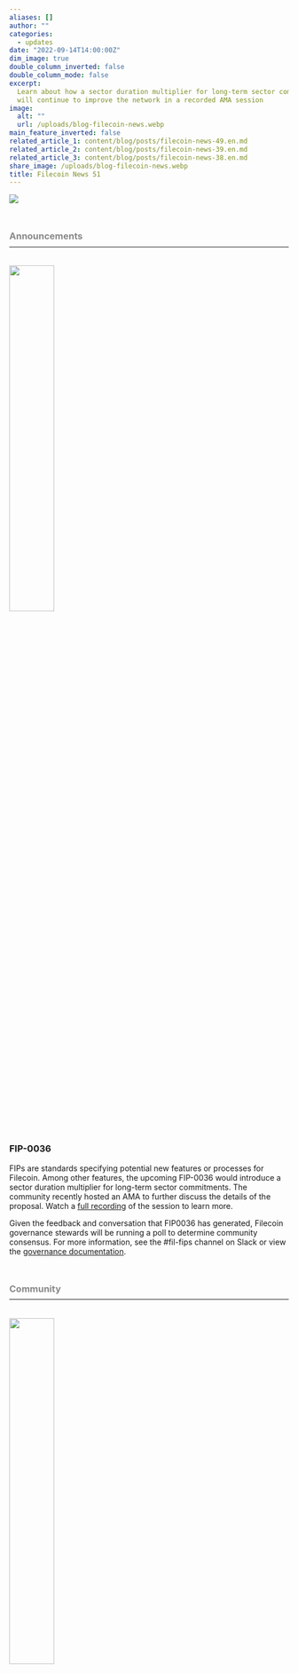 ```yaml
---
aliases: []
author: ""
categories:
  - updates
date: "2022-09-14T14:00:00Z"
dim_image: true
double_column_inverted: false
double_column_mode: false
excerpt:
  Learn about how a sector duration multiplier for long-term sector commitments
  will continue to improve the network in a recorded AMA session
image:
  alt: ""
  url: /uploads/blog-filecoin-news.webp
main_feature_inverted: false
related_article_1: content/blog/posts/filecoin-news-49.en.md
related_article_2: content/blog/posts/filecoin-news-39.en.md
related_article_3: content/blog/posts/filecoin-news-38.en.md
share_image: /uploads/blog-filecoin-news.webp
title: Filecoin News 51
---
```


![](/uploads/filecoin-news-51.webp)<h3 style="margin:3em 0 2em 0;padding-bottom:.5em;color:#888888;border-bottom: 2px solid #808080;"><b>Announcements</b></h3>

<a href="https://www.youtube.com/watch?v=Z6T4AiOpxJU"><img src="/uploads/filecoin-fip-0036.webp" style="width:40%;margin-left:0%"></a>

### FIP-0036

FIPs are standards specifying potential new features or processes for Filecoin. Among other features, the upcoming FIP-0036 would introduce a sector duration multiplier for long-term sector commitments. The community recently hosted an AMA to further discuss the details of the proposal. Watch a [full recording](https://www.youtube.com/watch?v=Z6T4AiOpxJU) of the session to learn more.

Given the feedback and conversation that FIP0036 has generated, Filecoin governance stewards will be running a poll to determine community consensus. For more information, see the #fil-fips channel on Slack or view the [governance documentation](https://github.com/filecoin-project/FIPs/discussions/464).

<h3 style="margin:3em 0 2em 0;padding-bottom:.5em;color:#888888;border-bottom: 2px solid #808080;"><b>Community</b></h3>

<a href="https://youtu.be/-WEHplQxFrY"><img src="/uploads/ecosystem-wg.webp" style="width:40%;margin-left:0%"></a>

### PL EngRes WG August All Hands

The Protocol Labs Engineering and Research Workgroup met for its August All Hands to unlock new opportunities for Filecoin, IPFS, libp2p, and IPLD. It covered exciting project highlights, the Filecoin Network Roadmap, team updates and spotlights, as well as deep dives on Thunderdome and Drand’s new timelock encryption launch. Catch up with this full [recording](https://youtu.be/-WEHplQxFrY) of the meeting.

<a href="https://filecoin.io/blog/posts/large-datasets-kernelogic/"><img src="/uploads/187315453-608d73c3-c051-4ec5-9b57-fbffe0aab98e.webp" style="width:40%;margin-left:0%"></a>

### Large Datasets: Kernelogic

Kernelogic started as an individual Storage Provider effort that evolved into the role of a large dataset client via the Slingshot competition. The project focuses on scripts that prepare open datasets into fixed-sized sectors that Filecoin can store. It then transfers these datasets to SPs who are interested in storing them. Over the course of its operations, Kernelogic has onboarded over 10 PiB of useful and verified datasets by making storage deals with over 50 different SPs from across the globe. [Find out more](https://filecoin.io/blog/posts/large-datasets-kernelogic/) about these datasets.

<a href="https://filecoin.io/blog/posts/espa-bootcamp-amd-s-view-on-filecoin-and-web3/"><img src="/uploads/186283931-974c197b-f563-49e8-821c-fdf1b460108f.webp" style="width:35%;margin-left:0%"></a>

### ESPA Bootcamp: Innovation in Storage

Advanced Micro Devices (AMD) has stayed at the forefront of technological development since the advent of the microprocessor, its most popular product. The company has provided hardware solutions that have served every stage of development in computer technology, from the personal computer to the rise of server-based social networking. Web3 and decentralized infrastructure will not be the exception. [Find out more](https://filecoin.io/blog/posts/espa-bootcamp-amd-s-view-on-filecoin-and-web3/) about how the company is working with the Filecoin ecosystem.

<a href="https://medium.com/@orbitcommunityug/building-a-better-we3-on-filecoin-and-ipfs-meetup-bbe9b2eec4f8"><img src="/uploads/orbit-growth.webp" style="width:40%;margin-left:0%"></a>

### Filecoin Orbit Meetup in Rwanda

On Friday, September 2nd, the Filecoin Orbit Kampala hosted the Orbit community meetup at the University of Rwanda in Kigali City. The event focused on kickstarting and growing the Rwanda Orbit Community and fostering education around the decentralized Web, Filecoin, and IPFS for data storage and sharing. Students from the College of Science and Technology heard from speakers including Ahimbisibwe Brian, Mukunde Brisa, and Niwagaba Joab. Read the [recap](https://medium.com/@orbitcommunityug/building-a-better-we3-on-filecoin-and-ipfs-meetup-bbe9b2eec4f8).

<a href="https://www.youtube.com/watch?v=O7j_MpQ3ZlE"><img src="https://i3.ytimg.com/vi/_Qgu35M_V5g/maxresdefault.jpg" style="width:40%;margin-left:0%"></a>

### Filecoin Presents: Winning Ideas and How to Share Them

If you’re participating in a hackathon soon, be sure to check out Dawn Kelly’s [workshop](https://www.youtube.com/watch?v=O7j_MpQ3ZlE) on Winning Ideas and How to Share Them hosted by Moralis Web3! It’ll help you know more about winning ideas you can build with Filecoin and how to present them to a hackathon judge. Find out what to build, how to qualify, and what are the best ways to present your project.

<a href="https://www.youtube.com/watch?v=e2kWxKB8ZWQ"><img src="/uploads/nft-episode-180-2-980x557.webp" style="width:40%;margin-left:0%"></a>

### Bad Crypto Podcast & The Nifty Show: Decentralized NFT File Storage With Filecoin’s Jonathan Victor

Jonathan Victor, Head of NFTs at Filecoin, joined the [Bad Crypto Podcast & The Nifty Show](https://www.youtube.com/c/BadCryptoPodcast) to talk about observing the trends of NFTs by seeing the back end of storage. The episode jumps into Jonathan’s experience with NFTs and how storage works on IPFS and Filecoin. Watch the full episode [here](https://www.youtube.com/watch?v=e2kWxKB8ZWQ)!

<h3 style="margin:3em 0 2em 0;padding-bottom:.5em;color:#888888;border-bottom: 2px solid #808080;"><b>Tools</b></h3>

<a href="https://www.seagate.com/products/storage/data-storage-systems/leasing/?utm_source=instagram&utm_medium=social_media&utm_campaign=2022-filecoin-leasing-program-launch&prodSrc=systems&use_case=blockchain&utm_use_case=blockchain&utm_product=systems"><img src="/uploads/seagate.webp" style="width:40%;margin-left:0%"></a>

### Seagate Systems Leasing

Filecoin Storage Providers now have flexible leasing options for Seagate’s Exos mass capacity storage systems. As storage needs for web3 applications increase, access to these solutions can help them scale their operations and minimize their slash rates. This service will be available in select countries, including France, Germany, Netherlands, and the UK. Learn more about the program on the Seagate [website](https://www.seagate.com/products/storage/data-storage-systems/leasing/?utm_source=instagram&utm_medium=social_media&utm_campaign=2022-filecoin-leasing-program-launch&prodSrc=systems&use_case=blockchain&utm_use_case=blockchain&utm_product=systems).

<h3 style="margin:3em 0 2em 0;padding-bottom:.5em;color:#888888;border-bottom: 2px solid #808080;"><b>Events</b></h3>

<a href="http://www.eventbrite.com/e/396630501507/?discount=FILNEWS20"><img src="/uploads/singapore-1.webp" style="width:40%;margin-left:0%"></a>

### FIL-Singapore

Get ready for FIL-Singapore, now happening on September 26th and 27th! Join developers, entrepreneurs, and investors, for the largest Filecoin community gathering in Asia supported by Protocol Labs and the Filecoin Foundation. The event will feature over 100 speakers including Juan Benet, HQ Han, Clara Tsao, and Jonathan Victor. Get your [tickets](https://www.eventbrite.com/e/fil-singapore-tickets-396630501507) today! Filecoin News subscribers can input the promo code "FILNEWS20" when registering or [follow this link](http://www.eventbrite.com/e/396630501507/?discount=FILNEWS20) for 20% off.

### DevCon 2022 Week in Bogota

The Filecoin community will be in Bogota from October 7-16 at DevCon, joining developers, designers, researchers, community organizers, and artists for one of the biggest events in the Ethereum community. [Find out more](https://devcon.org/en/) about the event and stay tuned for updates on Protocol Labs ecosystem hosted events happening throughout the week.

<a href="https://www.eventbrite.com/e/sustainable-blockchain-summit-latam-tickets-397452199227"><img src="/uploads/asset-1storico.webp" style="width:40%;margin-left:0%"></a>

### Sustainable Blockchain Summit LATAM

The Filecoin Green community will also be at DevCon with a LATAM-focused sustainability summit. After a warm reception of the SBS in Paris, the next iteration of the event will take place on October 12. Sponsorship opportunities are already being accepted. Join in and become a partner of the SBS on the website or [apply](https://airtable.com/shr4CeIwfweFUHEkr) to be a speaker. [Reserve your spot](https://www.eventbrite.com/e/sustainable-blockchain-summit-latam-tickets-397452199227), see you there!

<a href="https://schellingpoint.gitcoin.co/"><img src="/uploads/ftc-bogota-22-socialcard-2.webp" style="width:40%;margin-left:0%"></a>

### Funding the Commons Bogota

Funding the Commons will be hosting a pop-up track on October 10th at the [Schelling Point event in Bogota](https://schellingpoint.gitcoin.co/), hosted by Gitcoin. This will be a community-focused event with a series of lighting talks, workshops and collaboration to push forward the funding of public goods in web3 and beyond. If you're interested in presenting a talk at the FTC track, reach out to [commons@protocol.ai](mailto:commons@protocol.ai). See previous Funding the Commons material [here](https://fundingthecommons.io/).

<a href="https://fil-lisbon.io/register-now/"><img src="/uploads/fil-lisbon.webp" style="width:40%;margin-left:0%"></a>

### FIL-Lisbon

Join the Filecoin community to celebrate the anniversary of the mainnet launch from October 30th - November 4th at the LX Factory in Lisbon, Portugal. Hear from an unmatched speaker lineup that will dive into Filecoin and Web3, taking you through the Filecoin world of FVM, NFTs, the metaverse, and beyond. [Register now](https://fil-lisbon.io/register-now/)!

<h3 style="margin:3em 0 2em 0;padding-bottom:.5em;color:#888888;border-bottom: 2px solid #808080;"><b>Hackathons</b></h3>

<a href="https://filecoin.us20.list-manage.com/track/click?u=0bc14cd7b6583be73cea72a5d&id=3bee4e61ce&e=e64b38a79e"><img src="/uploads/moralis-hackathon.webp" style="width:40%;margin-left:0%"></a>

### [**Moralis x Filecoin Hackathon**](https://filecoin.us20.list-manage.com/track/click?u=0bc14cd7b6583be73cea72a5d&id=3bee4e61ce&e=e64b38a79e)

Build real projects that solve real problems across 4 tracks: Metaverse & Gaming, Developer Tooling, Web2 Clones and Doing Good. Win prizes worth $200k!

<p style="color:#FF0000";>Registrations close on September 15th</p>

<a href="https://filecoin.us20.list-manage.com/track/click?u=0bc14cd7b6583be73cea72a5d&id=5cf51433cf&e=e64b38a79e"><img src="/uploads/wanxiang.webp" style="width:40%;margin-left:0%"></a>

### [**Wanxiang Fall Hackathon**](https://filecoin.us20.list-manage.com/track/click?u=0bc14cd7b6583be73cea72a5d&id=5cf51433cf&e=e64b38a79e)

For builders in China, this hackathon with three tracks, namely the Green Future of low carbon and environmental protection brings an opportunity to win $10k from Protocol Labs!

<p style="color:#FF0000";>Registrations close on September 16th</p>

<h3 style="margin:3em 0 2em 0;padding-bottom:.5em;color:#888888;border-bottom: 2px solid #808080;">&nbsp</h3>

### ✊ Get Involved

Head over to the [**Filecoin project on GitHub**](https://github.com/filecoin-project) and be sure to take a look at the [**community resources**](https://github.com/filecoin-project/community). Ask questions in the [**Filecoin Slack**](http://filecoin.io/slack), discuss issues or new ideas in [**the community forum**](https://discuss.filecoin.io/), follow us on WeChat @Filecoin-Official or send us your thoughts [**on Twitter by following @Filecoin**](https://twitter.com/Filecoin).

[**The Filecoin blog**](https://filecoin.io/blog/) and [**YouTube channel**](https://www.youtube.com/channel/UCPyYmtJYQwxM-EUyRUTp5DA) are also great sources of information if you’re just getting started.

To receive this newsletter directly to your inbox, [**subscribe**](https://mailchi.mp/filecoin.io/subscribe)!
